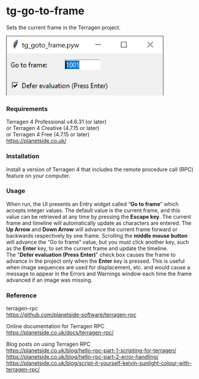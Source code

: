 # tg-go-to-frame
Sets the current frame in the Terragen project.

![tg_go_to_frame UI](images/tg_goto_frame_GUI.jpg)

### Requirements
Terragen 4 Professional v4.6.31 (or later) <br>
or Terragen 4 Creative (4.7.15 or later) <br>
or Terragen 4 Free (4.7.15 or later) <br>
https://planetside.co.uk/

### Installation
Install a version of Terragen 4 that includes the remote procedure call (RPC) feature on your computer.

### Usage
When run, the UI presents an Entry widget called “<b>Go to frame</b>” which accepts integer values. The default value is the current frame, and this value can be retrieved at any time by pressing the <b>Escape key</b>.   The current frame and timeline will automatically update as characters are entered.  The <b>Up Arrow</b> and <b>Down Arrow</b> will advance the current frame forward or backwards respectively by one frame.  Scrolling the <b>middle mouse button</b> will advance the “Go to frame” value, but you must click another key, such as the <b>Enter</b> key, to set the current frame and update the timeline.<br>
The "<b>Defer evaluation (Press Enter)</b>" check box causes the frame to advance in the project only when the <b>Enter</b> key is pressed.  This is useful when image sequences are used for displacement, etc. and would cause a message to appear in the Errors and Warnings window each time the frame advanced if an image was missing.

### Reference
terragen-rpc <br>
https://github.com/planetside-software/terragen-rpc

Online documentation for Terragen RPC <br>
https://planetside.co.uk/docs/terragen-rpc/

Blog posts on using Terragen RPC <br>
https://planetside.co.uk/blog/hello-rpc-part-1-scripting-for-terragen/ <br>
https://planetside.co.uk/blog/hello-rpc-part-2-error-handling/ <br>
https://planetside.co.uk/blog/script-it-yourself-kelvin-sunlight-colour-with-terragen-rpc/

